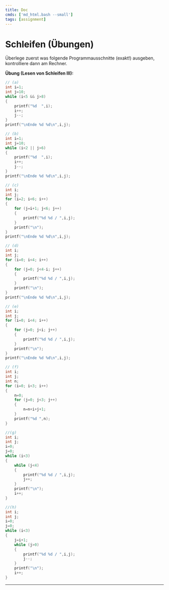 ```yaml
---
title: Doc
cmds: ['md_html.bash --small']
tags: [assignment]
---
```


# Schleifen (Übungen)

Überlege zuerst was folgende Programmausschnitte (exakt!) ausgeben, kontrolliere dann am Rechner. 


**Übung (Lesen von Schleifen III):**


```c
// (a)
int i=1;
int j=10;
while (i<5 && j>8) 
{
    printf("%d  ",i);
    i++;
    j--;
}
printf("\nEnde %d %d\n",i,j);
```


```c
// (b)
int i=1;
int j=10;
while (i<2 || j>6) 
{
    printf("%d  ",i);
    i++;
    j--;
}
printf("\nEnde %d %d\n",i,j);
```


```c
// (c)
int i;
int j;
for (i=2; i<6; i++) 
{
    for (j=i+1; j<6; j++) 
    {
        printf("%d %d / ",i,j);
    }
    printf("\n");
}
printf("\nEnde %d %d\n",i,j);
```


```c
// (d)
int i;
int j;
for (i=0; i<4; i++) 
{
    for (j=0; j<4-i; j++) 
    {
        printf("%d %d / ",i,j);
    }
    printf("\n");
}
printf("\nEnde %d %d\n",i,j);
```

```c
// (e)
int i;
int j;
for (i=0; i<4; i++) 
{
    for (j=0; j<i; j++) 
    {
        printf("%d %d / ",i,j);
    }
    printf("\n");
}
printf("\nEnde %d %d\n",i,j);
```

```c
// (f)
int i;
int j;
int n;
for (i=0; i<3; i++) 
{
    n=0;
    for (j=0; j<3; j++) 
    {
        n=n+i+j+1;
    }
    printf("%d ",n);
}
```

```c
//(g)
int i;
int j;
i=0;
j=0;
while (i<3) 
{
    while (j<4) 
    {
        printf("%d %d / ",i,j);
        j++;
    }
    printf("\n");
    i++;
}
```


```c
//(h)
int i;
int j;
i=0;
j=0;
while (i<3) 
{
    j=i+1;
    while (j>0) 
    {
        printf("%d %d / ",i,j);
        j--;
    }
    printf("\n");
    i++;
}
```


---






